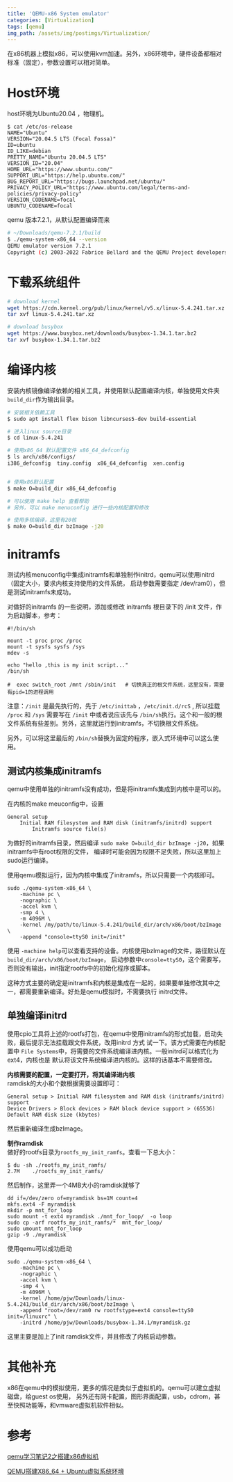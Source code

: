 ```yaml
---
title: 'QEMU-x86 System emulator'
categories: [Virtualization]
tags: [qemu]
img_path: /assets/img/postimgs/Virtualization/
---
```



在x86机器上模拟x86，可以使用kvm加速。另外，x86环境中，硬件设备都相对标准（固定），参数设置可以相对简单。


# Host环境
host环境为Ubuntu20.04 ，物理机。
```
$ cat /etc/os-release 
NAME="Ubuntu"
VERSION="20.04.5 LTS (Focal Fossa)"
ID=ubuntu
ID_LIKE=debian
PRETTY_NAME="Ubuntu 20.04.5 LTS"
VERSION_ID="20.04"
HOME_URL="https://www.ubuntu.com/"
SUPPORT_URL="https://help.ubuntu.com/"
BUG_REPORT_URL="https://bugs.launchpad.net/ubuntu/"
PRIVACY_POLICY_URL="https://www.ubuntu.com/legal/terms-and-policies/privacy-policy"
VERSION_CODENAME=focal
UBUNTU_CODENAME=focal
```

qemu 版本7.2.1，从默认配置编译而来
```bash
# ~/Downloads/qemu-7.2.1/build 
$ ./qemu-system-x86_64 --version
QEMU emulator version 7.2.1
Copyright (c) 2003-2022 Fabrice Bellard and the QEMU Project developers
```


# 下载系统组件

```bash
# download kernel
wget https://cdn.kernel.org/pub/linux/kernel/v5.x/linux-5.4.241.tar.xz
tar xvf linux-5.4.241.tar.xz

# download busybox
wget https://www.busybox.net/downloads/busybox-1.34.1.tar.bz2
tar xvf busybox-1.34.1.tar.bz2
```


# 编译内核

安装内核镜像编译依赖的相关工具，并使用默认配置编译内核，单独使用文件夹`build_dir`作为输出目录。

```bash
# 安装相关依赖工具
$ sudo apt install flex bison libncurses5-dev build-essential

# 进入linux source目录
$ cd linux-5.4.241

# 使用x86_64 默认配置文件 x86_64_defconfig 
$ ls arch/x86/configs/
i386_defconfig  tiny.config  x86_64_defconfig  xen.config


# 使用x86默认配置
$ make O=build_dir x86_64_defconfig

# 可以使用 make help 查看帮助
# 另外，可以 make menuconfig 进行一些内核配置和修改

# 使用多核编译，这里有20核
$ make O=build_dir bzImage -j20
```


# initramfs

测试内核menuconfig中集成initramfs和单独制作initrd，qemu可以使用initrd（固定大小，要求内核支持使用的文件系统，
启动参数需要指定 /dev/ram0），但是测试initramfs未成功。


对做好的initramfs 的一些说明，添加或修改 initramfs 根目录下的 /init 文件，作为启动脚本，参考：
```
#!/bin/sh
  
mount -t proc proc /proc
mount -t sysfs sysfs /sys
mdev -s

echo "hello ,this is my init script..."
/bin/sh

#  exec switch_root /mnt /sbin/init   # 切换真正的根文件系统，这里没有，需要有pid=1的进程调用
```
注意：`/init` 是最先执行的，先于 `/etc/inittab` ，`/etc/init.d/rcS` , 所以挂载 `/proc` 和 `/sys` 
需要写在 `/init` 中或者说应该先与 `/bin/sh`执行。这个和一般的根文件系统有些差别。另外，这里就运行到initramfs，不切换根文件系统。

另外，可以将这里最后的 `/bin/sh`替换为固定的程序，嵌入式环境中可以这么使用。


## 测试内核集成initramfs

qemu中使用单独的initramfs没有成功，但是将initramfs集成到内核中是可以的。

在内核的make meuconfig中，设置
```
General setup
    Initial RAM filesystem and RAM disk (initramfs/initrd) support
        Initramfs source file(s)
```
为做好的initramfs目录，然后编译 `sudo make O=build_dir bzImage -j20`，如果initramfs中有root权限的文件，
编译时可能会因为权限不足失败，所以这里加上sudo运行编译。


使用qemu模拟运行，因为内核中集成了initramfs，所以只需要一个内核即可。
```
sudo ./qemu-system-x86_64 \
    -machine pc \
    -nographic \
    -accel kvm \
    -smp 4 \
    -m 4096M \
    -kernel /my/path/to/linux-5.4.241/build_dir/arch/x86/boot/bzImage \
    -append "console=ttyS0 init=/init" 
```

使用 `-machine help`可以查看支持的设备。内核使用bzImage的文件，路径默认在`build_dir/arch/x86/boot/bzImage`，
启动参数中`console=ttyS0`，这个需要写，否则没有输出，init指定rootfs中的初始化程序或脚本。

这种方式主要的确定是initramfs和内核是集成在一起的，如果要单独修改其中之一，都需要重新编译。好处是qemu模拟时，不需要执行
initrd文件。


## 单独编译initrd

使用cpio工具将上述的rootfs打包，在qemu中使用initramfs的形式加载，启动失败，最后提示无法挂载跟文件系统，改用initrd 方式
试一下。该方式需要在内核配置中 `File Systems`中，将需要的文件系统编译进内核。一般initrd可以格式化为ext4，内核也是
默认将该文件系统编译进内核的。这样的话基本不需要修改。

**内核需要的配置，一定要打开，将其编译进内核**  
ramdisk的大小和个数根据需要设置即可：
```
General setup > Initial RAM filesystem and RAM disk (initramfs/initrd) support
Device Drivers > Block devices > RAM block device support > (65536) Default RAM disk size (kbytes)
```
然后重新编译生成bzImage。

**制作ramdisk**  
做好的rootfs目录为`rootfs_my_init_ramfs`。查看一下总大小：
```console
$ du -sh ./rootfs_my_init_ramfs/
2.7M	./rootfs_my_init_ramfs/
```

然后制作，这里弄一个4MB大小的ramdisk就够了
```
dd if=/dev/zero of=myramdisk bs=1M count=4
mkfs.ext4 -F myramdisk
mkdir -p mnt_for_loop
sudo mount -t ext4 myramdisk ./mnt_for_loop/  -o loop
sudo cp -arf rootfs_my_init_ramfs/*  mnt_for_loop/
sudo umount mnt_for_loop
gzip -9 ./myramdisk 
```


使用qemu可以成功启动
```
sudo ./qemu-system-x86_64 \
    -machine pc \
    -nographic \
    -accel kvm \
    -smp 4 \
    -m 4096M \
    -kernel /home/pjw/Downloads/linux-5.4.241/build_dir/arch/x86/boot/bzImage \
    -append "root=/dev/ram0 rw rootfstype=ext4 console=ttyS0 init=/linuxrc" \
    -initrd /home/pjw/Downloads/busybox-1.34.1/myramdisk.gz 
```
这里主要是加上了init ramdisk文件，并且修改了内核启动参数。



# 其他补充

x86在qemu中的模拟使用，更多的情况是类似于虚拟机的。qemu可以建立虚拟磁盘，给guest os使用，
另外还有网卡配置，图形界面配置，usb，cdrom，甚至快照功能等，和vmware虚拟机软件相似。


# 参考 

[qemu学习笔记2之搭建x86虚拟机](https://blog.csdn.net/yaochuh/article/details/123730555)

[QEMU搭建X86_64 + Ubuntu虚拟系统环境](https://blog.csdn.net/m0_53195006/article/details/129883054)

